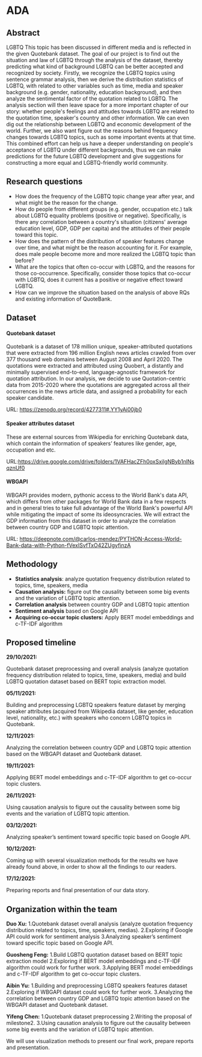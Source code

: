 # ADA

## Abstract

LGBTQ  This topic has been discussed in different media and is reflected in the given Quotebank dataset. The goal of our project is to find out the situation and law of LGBTQ through the analysis of the dataset, thereby predicting what kind of background LGBTQ can be better accepted and recognized by society. Firstly, we recognize the LGBTQ topics using sentence grammar analysis, then we derive the distribution statistics of LGBTQ, with related to other variables such as time, media and speaker background (e.g. gender, nationality, education background), and then analyze the sentimental factor of the quotation related to LGBTQ. The analysis section will then leave space for a more important chapter of our story: whether people's feelings and attitudes towards LGBTQ are related to the quotation time, speaker's country and other information. We can even dig out the relationship between LGBTQ and economic development of the world. Further, we also want figure out the reasons behind frequency changes towards LGBTQ topics, such as some important events at that time. This combined effort can help us have a deeper understanding on people's acceptance of LGBTQ under different backgrounds, thus we can make predictions for the future LGBTQ development and give suggestions for constructing a more equal and LGBTQ-friendly world community.



## Research questions

* How does the frequency of the LGBTQ topic change year after year, and what might be the reason for the change.
* How do people from different groups (e.g. gender, occupation etc.) talk about LGBTQ equality problems (positive or negative). Specifically, is there any correlation between a country's situation (citizens' average education level, GDP, GDP per capita) and the attitudes of their people toward this topic.
* How does the pattern of the distribution of speaker features change over time, and what might be the reason accounting for it. For example, does male people become more and more realized the LGBTQ topic than before?
* What are the topics that often co-occur with LGBTQ, and the reasons for those co-occurrence. Specifically, consider those topics that co-occur with LGBTQ, does it current has a positive or negative effect toward LGBTQ.
* How can we improve the situation based on the analysis of above RQs and existing information of QuoteBank.



## Dataset

#### Quotebank dataset

Quotebank is a dataset of 178 million unique, speaker-attributed quotations that were extracted from 196 million English news articles crawled from over 377 thousand web domains between August 2008 and April 2020. The quotations were extracted and attributed using Quobert, a distantly and minimally supervised end-to-end, language-agnostic framework for quotation attribution. In our analysis, we decide to use Quotation-centric data from 2015-2020 where the quotations are aggregated across all their occurrences in the news article data, and assigned a probability for each speaker candidate. 

URL: https://zenodo.org/record/4277311#.YY1yAi00jb0 

#### Speaker attributes dataset

These are external sources from Wikipedia for enriching Quotebank data, which contain the information of speakers’ features like gender, age, occupation and etc.

URL:https://drive.google.com/drive/folders/1VAFHacZFh0oxSxilgNByb1nlNsqznUf0

#### WBGAPI

WBGAPI provides modern, pythonic access to the World Bank's data API, which differs from other packages for World Bank data in a few respects and in general tries to take full advantage of the World Bank's powerful API while mitigating the impact of some its ideosyncracies. We will extract the GDP information from this dataset in order to analyze the correlation between country GDP and LGBTQ topic attention.

URL: https://deepnote.com/@carlos-mendez/PYTHON-Access-World-Bank-data-with-Python-fVexISvfTxO42ZUgyfinzA



## Methodology

- **Statistics analysis**: analyze quotation frequency distribution related to topics, time, speakers, media
- **Causation analysis:** figure out the causality between some big events and the variation of LGBTQ topic attention.
- **Correlation analysis** between country GDP and LGBTQ topic attention
- **Sentiment analysis** based on Google API
- **Acquiring co-occur topic clusters:** Apply BERT model embeddings and c-TF-IDF algorithm



## Proposed timeline

**29/10/2021:** 

Quotebank dataset preprocessing and overall analysis (analyze quotation frequency distribution related to topics, time, speakers, media) and build LGBTQ quotation dataset based on BERT topic extraction model.

**05/11/2021:** 

Building and preprocessing LGBTQ speakers feature dataset by merging speaker attributes (acquired from Wikipedia dataset, like gender, education level, nationality, etc.) with speakers who concern LGBTQ topics in Quotebank.

**12/11/2021:** 

Analyzing the correlation between country GDP and LGBTQ topic attention based on the WBGAPI dataset and Quotebank dataset.

**19/11/2021:** 

Applying BERT model embeddings and c-TF-IDF algorithm to get co-occur topic clusters.

**26/11/2021:** 

Using causation analysis to figure out the causality between some big events and the variation of LGBTQ topic attention.

**03/12/2021:** 

Analyzing speaker’s sentiment toward specific topic based on Google API.

**10/12/2021:**

Coming up with several visualization methods for the results we have already found above, in order to show all the findings to our readers.

**17/12/2021:** 

Preparing reports and final presentation of our data story.



## Organization within the team
**Duo Xu:** 
1.Quotebank dataset overall analysis (analyze quotation frequency distribution related to topics, time, speakers, medias).
2.Exploring if Google API could work for sentiment analysis
3.Analyzing speaker’s sentiment toward specific topic based on Google API.

**Guosheng Feng:** 
1.Build LGBTQ quotation dataset based on BERT topic extraction model
2.Exploring if BERT model embeddings and c-TF-IDF algorithm could work for further work.
3.Applying BERT model embeddings and c-TF-IDF algorithm to get co-occur topic clusters.

**Aibin Yu:** 
1.Building and preprocessing LGBTQ speakers features dataset
2.Exploring if WBGAPI dataset could work for further work.
3.Analyzing the correlation between country GDP and LGBTQ topic attention based on the WBGAPI dataset and Quotebank dataset.

**Yifeng Chen:** 
1.Quotebank dataset preprocessing
2.Writing the proposal of milestone2.
3.Using causation analysis to figure out the causality between some big events and the variation of LGBTQ topic attention.

We will use visualization methods to present our final work, prepare reports and presentation.

